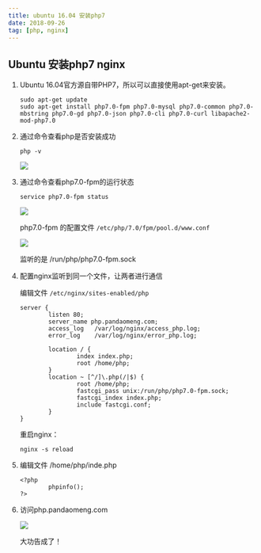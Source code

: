 ```yaml
---
title: ubuntu 16.04 安装php7
date: 2018-09-26
tag: [php, nginx]
---
```


## Ubuntu 安装php7 nginx

1. Ubuntu 16.04官方源自带PHP7，所以可以直接使用apt-get来安装。

   ```shell
   sudo apt-get update
   sudo apt-get install php7.0-fpm php7.0-mysql php7.0-common php7.0-mbstring php7.0-gd php7.0-json php7.0-cli php7.0-curl libapache2-mod-php7.0
   ```

2. 通过命令查看php是否安装成功

   ```shell
   php -v
   ```

   ![](http://images.pandaomeng.com/a7e0df97d7051b4ca900ff3b07385bce.jpg)

3. 通过命令查看php7.0-fpm的运行状态

   ```shell
   service php7.0-fpm status
   ```

   ![](http://images.pandaomeng.com/daf8e2114250658f9efb48739fe4b612.jpg)

   php7.0-fpm 的配置文件 `/etc/php/7.0/fpm/pool.d/www.conf`

   ![](http://images.pandaomeng.com/4b37cf5e99ed18843bdcf54f9f66d671.jpg)

   监听的是 /run/php/php7.0-fpm.sock

4. 配置nginx监听到同一个文件，让两者进行通信

   编辑文件 `/etc/nginx/sites-enabled/php`

   ```shell
   server {
           listen 80;
           server_name php.pandaomeng.com;
           access_log   /var/log/nginx/access_php.log;
           error_log    /var/log/nginx/error_php.log;
   
           location / {
                   index index.php;
                   root /home/php;
           }
           location ~ [^/]\.php(/|$) {
                   root /home/php;
                   fastcgi_pass unix:/run/php/php7.0-fpm.sock;
                   fastcgi_index index.php;
                   include fastcgi.conf;
           }
   }
   ```

   重启nginx：

   ```shell
   nginx -s reload
   ```

5. 编辑文件 /home/php/inde.php

   ```
   <?php
           phpinfo();
   ?>
   ```

6. 访问php.pandaomeng.com

   ![](http://images.pandaomeng.com/edba75e2cedb58b0be07c49674a65b2d.jpg)

   大功告成了！

